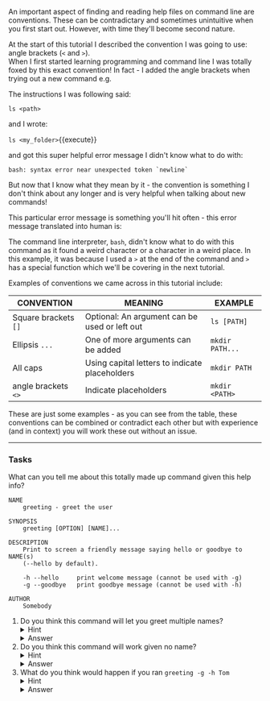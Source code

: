 An important aspect of finding and reading help files on command line are 
conventions. These can be contradictary and sometimes unintuitive when you first
start out. However, with time they'll become second nature.

At the start of this tutorial I described the convention I was going to use: 
angle brackets (`<` and `>`).  
When I first started learning programming and command line I 
was totally foxed by this exact convention! In fact - I added the 
angle brackets when trying out a new command e.g.

The instructions I was following said:

`ls <path>`

and I wrote:

`ls <my_folder>`{{execute}}

and got this super helpful error message I didn't know what to do with:

``bash: syntax error near unexpected token `newline` ``

But now that I know what they mean by it - the convention is something I don't 
think about any longer and is very helpful when talking about new commands!

This particular error message is something you'll hit often - this error 
message translated into human is:

The command line interpreter, `bash`, didn't know what to do with this command 
 as it found a weird character or a character in a weird place.  In this example, 
 it was because I used a `>` at the end of the command and `>` has a special 
 function which we'll be covering in the next tutorial.
 
 Examples of conventions we came across in this tutorial include:
 
 CONVENTION | MEANING | EXAMPLE
 -----------|---------|---------
 Square brackets `[]`| Optional: An argument can be used or left out| `ls [PATH]`
 Ellipsis `...`|One of more arguments can be added| `mkdir PATH...`
 All caps| Using capital letters to indicate placeholders | `mkdir PATH`
 angle brackets `<>`| Indicate placeholders | `mkdir <PATH>`
 
 These are just some examples - as you can see from the table, these 
 conventions can be combined or contradict each other but with experience
 (and in context) you will work these out without an issue.
 
 ______
 
 ### Tasks
 
 What can you tell me about this totally made up command given this help info?
 
 
```
NAME
    greeting - greet the user

SYNOPSIS
    greeting [OPTION] [NAME]...
    
DESCRIPTION
    Print to screen a friendly message saying hello or goodbye to NAME(s) 
    (--hello by default).
    
    -h --hello     print welcome message (cannot be used with -g)
    -g --goodbye   print goodbye message (cannot be used with -h)
    
AUTHOR
    Somebody 
```
1) Do you think this command will let you greet multiple names?
    <details>
        <summary>Hint</summary>
            Have a think about the meaning of `[NAME]...`
    </details>
    <details>
        <summary>Answer</summary>
            Yes - the ellipsis after NAME suggests you can.
    </details>
2) Do you think this command will work given no name?
    <details>
        <summary>Hint</summary>
            Have a think about the meaning of `[NAME]...`
    </details>
    <details>
        <summary>Answer</summary>
            Yes, because NAME is given in square brackets.
    </details>
2) What do you think would happen if you ran `greeting -g -h Tom`
    <details>
        <summary>Hint</summary>
            Have a look at the descriptions of `-h` and `-g`
    </details>
    <details>
        <summary>Answer</summary>
            The program will likely display an error instead of greeting anyone.
    </details>

 
